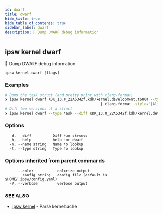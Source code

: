 ```yaml
---
id: dwarf
title: dwarf
hide_title: true
hide_table_of_contents: true
sidebar_label: dwarf
description: 🚧 Dump DWARF debug information
---
```

## ipsw kernel dwarf

🚧 Dump DWARF debug information

```
ipsw kernel dwarf [flags]
```

### Examples

```bash
# Dump the task struct (and pretty print with clang-format)
❯ ipsw kernel dwarf KDK_13.0_22A5342f.kdk/kernel.development.t6000 --type task \
											| clang-format -style='{AlignConsecutiveDeclarations: true}' --assume-filename task.h
# Diff two versions of a struct
❯ ipsw kernel dwarf --type task --diff KDK_13.0_22A5342f.kdk/kernel.development.t6000 KDK_13.0_22A5352e.kdk/kernel.development.t6000
```

### Options

```
  -d, --diff          Diff two structs
  -h, --help          help for dwarf
  -n, --name string   Name to lookup
  -t, --type string   Type to lookup
```

### Options inherited from parent commands

```
      --color           colorize output
      --config string   config file (default is $HOME/.ipsw/config.yaml)
  -V, --verbose         verbose output
```

### SEE ALSO

* [ipsw kernel](/docs/cli/ipsw/kernel)	 - Parse kernelcache

